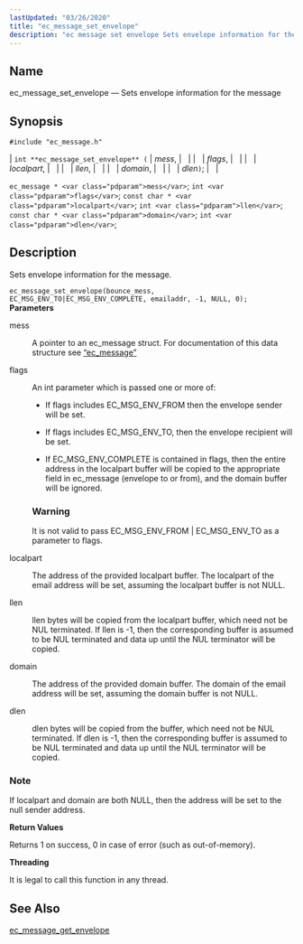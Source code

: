 ```yaml
---
lastUpdated: "03/26/2020"
title: "ec_message_set_envelope"
description: "ec message set envelope Sets envelope information for the message int ec message set envelope mess flags localpart llen domain dlen ec message mess int flags const char localpart int llen const char domain int dlen Sets envelope information for the message Example 34 5 ec message set envelope Example..."
---
```


<a name="apis.ec_message_set_envelope"></a> 
## Name

ec_message_set_envelope — Sets envelope information for the message

## Synopsis

`#include "ec_message.h"`

| `int **ec_message_set_envelope** (` | <var class="pdparam">mess</var>, |   |
|   | <var class="pdparam">flags</var>, |   |
|   | <var class="pdparam">localpart</var>, |   |
|   | <var class="pdparam">llen</var>, |   |
|   | <var class="pdparam">domain</var>, |   |
|   | <var class="pdparam">dlen</var>`)`; |   |

`ec_message * <var class="pdparam">mess</var>`;
`int <var class="pdparam">flags</var>`;
`const char * <var class="pdparam">localpart</var>`;
`int <var class="pdparam">llen</var>`;
`const char * <var class="pdparam">domain</var>`;
`int <var class="pdparam">dlen</var>`;<a name="idp57045232"></a> 
## Description

Sets envelope information for the message.

<a name="idp57046448"></a> 


`ec_message_set_envelope(bounce_mess, EC_MSG_ENV_TO|EC_MSG_ENV_COMPLETE, emailaddr, -1, NULL, 0);`
**<a name="idp57048112"></a> Parameters**

<dl class="variablelist">

<dt>mess</dt>

<dd>

A pointer to an ec_message struct. For documentation of this data structure see [“ec_message”](/momentum/3/3-api/structs-ec-message)

</dd>

<dt>flags</dt>

<dd>

An int parameter which is passed one or more of:

*   If flags includes EC_MSG_ENV_FROM then the envelope sender will be set.

*   If flags includes EC_MSG_ENV_TO, then the envelope recipient will be set.

*   If EC_MSG_ENV_COMPLETE is contained in flags, then the entire address in the localpart buffer will be copied to the appropriate field in ec_message (envelope to or from), and the domain buffer will be ignored.

### Warning

It is not valid to pass EC_MSG_ENV_FROM | EC_MSG_ENV_TO as a parameter to flags.

</dd>

<dt>localpart</dt>

<dd>

The address of the provided localpart buffer. The localpart of the email address will be set, assuming the localpart buffer is not NULL.

</dd>

<dt>llen</dt>

<dd>

llen bytes will be copied from the localpart buffer, which need not be NUL terminated. If llen is -1, then the corresponding buffer is assumed to be NUL terminated and data up until the NUL terminator will be copied.

</dd>

<dt>domain</dt>

<dd>

The address of the provided domain buffer. The domain of the email address will be set, assuming the domain buffer is not NULL.

</dd>

<dt>dlen</dt>

<dd>

dlen bytes will be copied from the buffer, which need not be NUL terminated. If dlen is -1, then the corresponding buffer is assumed to be NUL terminated and data up until the NUL terminator will be copied.

</dd>

</dl>

### Note

If localpart and domain are both NULL, then the address will be set to the null sender address.

**<a name="idp57067040"></a> Return Values**

Returns 1 on success, 0 in case of error (such as out-of-memory).

**<a name="idp57068000"></a> Threading**

It is legal to call this function in any thread.

<a name="idp57069104"></a> 
## See Also

[ec_message_get_envelope](/momentum/3/3-api/apis-ec-message-get-envelope)